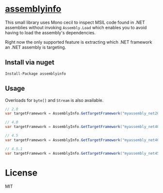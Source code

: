 [assemblyinfo](https://www.nuget.org/packages/assemblyinfo/0.1.0)
============

This small library uses Mono cecil to inspect MSIL code found in .NET assemblies
without invoking `Assembly.Load` which enables you to avoid having to load
the assembly's dependencies.

Right now the only supported feature is extracting which .NET framework
an .NET assembly is targeting.

Install via nuget
---
```
Install-Package assemblyinfo
```

Usage
-----

Overloads for `byte[]` and `Stream` is also available.

```cs
// 2.0
var targetFramework = AssemblyInfo.GetTargetFramework("myassembly_net20.dll");

// 4.0
var targetFramework = AssemblyInfo.GetTargetFramework("myassembly_net40.dll");

// 4.5
var targetFramework = AssemblyInfo.GetTargetFramework("myassembly_net40.dll");

// 4.5.1
var targetFramework = AssemblyInfo.GetTargetFramework("myassembly_net451.dll");

```

License
=======
MIT